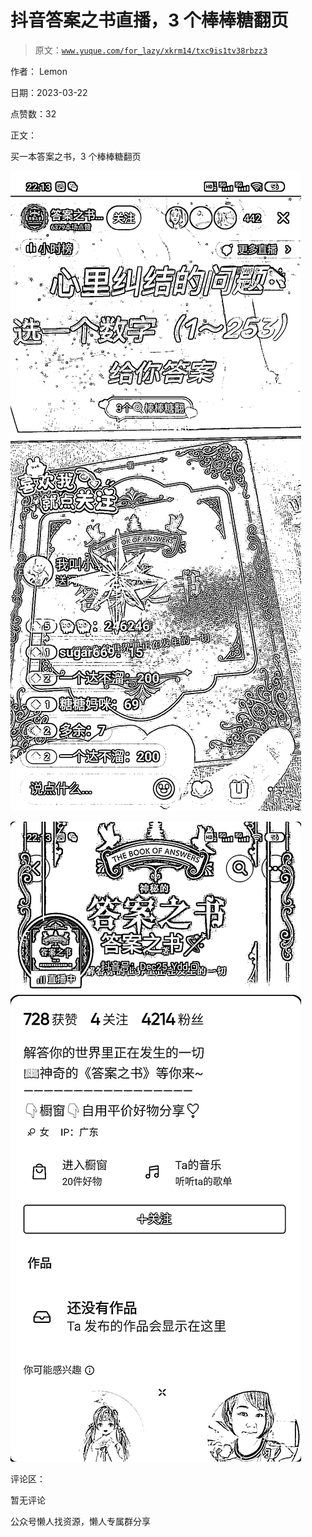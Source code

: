 # 抖音答案之书直播，3 个棒棒糖翻页

> 原文：[`www.yuque.com/for_lazy/xkrm14/txc9is1tv38rbzz3`](https://www.yuque.com/for_lazy/xkrm14/txc9is1tv38rbzz3)

作者： Lemon

日期：2023-03-22

点赞数：32

正文：

买一本答案之书，3 个棒棒糖翻页

![](img/423a40f9de069ae80f86fa27906575b1.png)

![](img/5bd8a2cf5f7b0433561f57de9c5fbc11.png)

评论区：

暂无评论

公众号懒人找资源，懒人专属群分享

